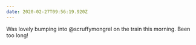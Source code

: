 ```yaml
---
date: 2020-02-27T09:56:19.920Z
---
```

Was lovely bumping into @scruffymongrel on the train this morning. Been too long!
